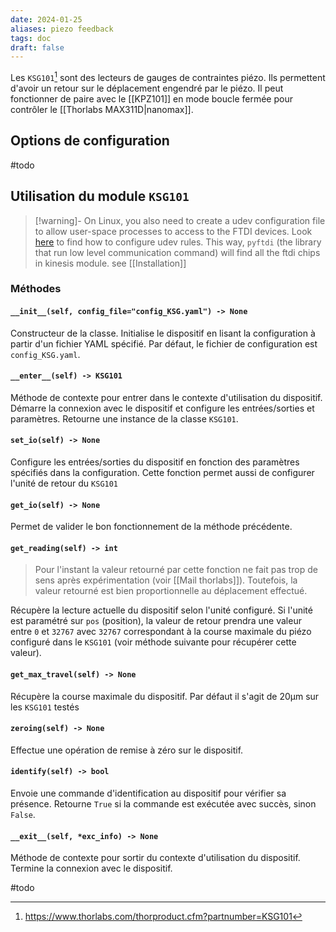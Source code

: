 ```yaml
---
date: 2024-01-25
aliases: piezo feedback
tags: doc
draft: false
---
```


Les `KSG101`[^1] sont des lecteurs de gauges de contraintes piézo. Ils permettent d'avoir un retour sur le déplacement engendré par le piézo. Il peut fonctionner de paire avec le [[KPZ101]] en mode boucle fermée pour contrôler le [[Thorlabs MAX311D|nanomax]].

## Options de configuration

#todo

## Utilisation du module `KSG101`

> [!warning]-
> On Linux, you also need to create a udev configuration file to allow user-space processes to access to the FTDI devices. 
> Look [here](https://eblot.github.io/pyftdi/installation.html) to find how to configure udev rules.
> This way, `pyftdi` (the library that run low level communication command) will find all the ftdi chips in kinesis module.
> see [[Installation]]

### Méthodes

#### `__init__(self, config_file="config_KSG.yaml") -> None`

Constructeur de la classe. Initialise le dispositif en lisant la configuration à partir d'un fichier YAML spécifié. Par défaut, le fichier de configuration est `config_KSG.yaml`.

#### `__enter__(self) -> KSG101`

Méthode de contexte pour entrer dans le contexte d'utilisation du dispositif. Démarre la connexion avec le dispositif et configure les entrées/sorties et paramètres. Retourne une instance de la classe `KSG101`.

#### `set_io(self) -> None`

Configure les entrées/sorties du dispositif en fonction des paramètres spécifiés dans la configuration. Cette fonction permet aussi de configurer l'unité de retour du `KSG101`

#### `get_io(self) -> None`

Permet de valider le bon fonctionnement de la méthode précédente.

#### `get_reading(self) -> int`

> Pour l'instant la valeur retourné par cette fonction ne fait pas trop de sens après expérimentation (voir [[Mail thorlabs]]). Toutefois, la valeur retourné est bien proportionnelle au déplacement effectué.

Récupère la lecture actuelle du dispositif selon l'unité configuré. 
Si l'unité est paramétré sur `pos` (position), la valeur de retour prendra une valeur entre `0` et `32767` avec `32767` correspondant à la course maximale du piézo configuré dans le `KSG101` (voir méthode suivante pour récupérer cette valeur).

#### `get_max_travel(self) -> None`

Récupère la course maximale du dispositif.
Par défaut il s'agit de 20µm sur les `KSG101` testés

#### `zeroing(self) -> None`

Effectue une opération de remise à zéro sur le dispositif.

#### `identify(self) -> bool`

Envoie une commande d'identification au dispositif pour vérifier sa présence. Retourne `True` si la commande est exécutée avec succès, sinon `False`.

#### `__exit__(self, *exc_info) -> None`

Méthode de contexte pour sortir du contexte d'utilisation du dispositif. Termine la connexion avec le dispositif.





#todo

[^1]: https://www.thorlabs.com/thorproduct.cfm?partnumber=KSG101
